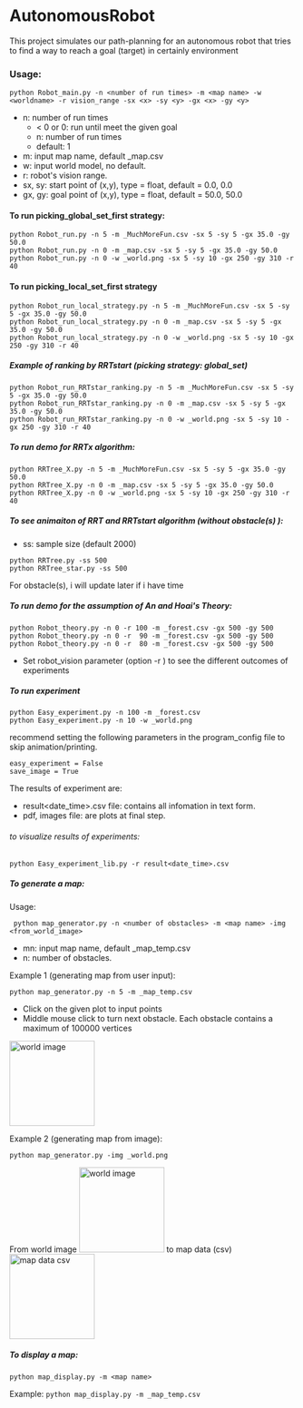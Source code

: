 # AutonomousRobot
This project simulates our path-planning for an autonomous robot that tries to find a way to reach a goal (target)
in certainly environment 
### Usage:
``` python Robot_main.py -n <number of run times> -m <map name> -w <worldname> -r vision_range -sx <x> -sy <y> -gx <x> -gy <y> ```

* n: number of run times
    - < 0 or 0: run until meet the given goal
    - n: number of run times
    - default: 1
* m: input map name, default _map.csv
* w: input world model, no default.
* r: robot's vision range.
* sx, sy: start point of (x,y), type = float, default = 0.0, 0.0
* gx, gy: goal point of (x,y), type = float, default = 50.0, 50.0

#### To run picking_global_set_first strategy:
```
python Robot_run.py -n 5 -m _MuchMoreFun.csv -sx 5 -sy 5 -gx 35.0 -gy 50.0
python Robot_run.py -n 0 -m _map.csv -sx 5 -sy 5 -gx 35.0 -gy 50.0
python Robot_run.py -n 0 -w _world.png -sx 5 -sy 10 -gx 250 -gy 310 -r 40
```
#### To run picking_local_set_first strategy
```
python Robot_run_local_strategy.py -n 5 -m _MuchMoreFun.csv -sx 5 -sy 5 -gx 35.0 -gy 50.0
python Robot_run_local_strategy.py -n 0 -m _map.csv -sx 5 -sy 5 -gx 35.0 -gy 50.0
python Robot_run_local_strategy.py -n 0 -w _world.png -sx 5 -sy 10 -gx 250 -gy 310 -r 40
```
##### Example of ranking by RRTstart (picking strategy: global_set)
```
python Robot_run_RRTstar_ranking.py -n 5 -m _MuchMoreFun.csv -sx 5 -sy 5 -gx 35.0 -gy 50.0
python Robot_run_RRTstar_ranking.py -n 0 -m _map.csv -sx 5 -sy 5 -gx 35.0 -gy 50.0
python Robot_run_RRTstar_ranking.py -n 0 -w _world.png -sx 5 -sy 10 -gx 250 -gy 310 -r 40
```
##### To run demo for RRTx algorithm:
```
python RRTree_X.py -n 5 -m _MuchMoreFun.csv -sx 5 -sy 5 -gx 35.0 -gy 50.0
python RRTree_X.py -n 0 -m _map.csv -sx 5 -sy 5 -gx 35.0 -gy 50.0
python RRTree_X.py -n 0 -w _world.png -sx 5 -sy 10 -gx 250 -gy 310 -r 40
```
##### To see animaiton of RRT and RRTstart algorithm (without obstacle(s) ):
*   ss: sample size (default 2000)
```
python RRTree.py -ss 500
python RRTree_star.py -ss 500
```
For obstacle(s), i will update later if i have time

##### To run demo for the assumption of An and Hoai's Theory:
``` 
python Robot_theory.py -n 0 -r 100 -m _forest.csv -gx 500 -gy 500
python Robot_theory.py -n 0 -r  90 -m _forest.csv -gx 500 -gy 500
python Robot_theory.py -n 0 -r  80 -m _forest.csv -gx 500 -gy 500
```
* Set robot_vision parameter (option -r ) to see the different outcomes of experiments
##### To run experiment
``` 
python Easy_experiment.py -n 100 -m _forest.csv
python Easy_experiment.py -n 10 -w _world.png
```
recommend setting the following parameters in the program_config file to skip animation/printing.
```
easy_experiment = False
save_image = True
```

The results of experiment are:
* result<date_time>.csv file: contains all infomation in text form.
* pdf, images file: are plots at final step.
###### to visualize results of experiments:

```
python Easy_experiment_lib.py -r result<date_time>.csv
```

##### To generate a map:
Usage:

``` python map_generator.py -n <number of obstacles> -m <map name> -img <from_world_image>```

* mn: input map name, default _map_temp.csv
* n: number of obstacles.

Example 1 (generating map from user input):  

``` python map_generator.py -n 5 -m _map_temp.csv  ```
- Click on the given plot to input points
- Middle mouse click to turn next obstacle. Each obstacle contains a maximum of 100000 vertices

<img src="https://github.com/ThanhBinhTran/autonomousRobot/blob/main/Map_generator/map_display_user_input_demo.png" width="150" alt="world image">

Example 2 (generating map from image):

``` python map_generator.py -img _world.png ```

From world image <img src="https://github.com/ThanhBinhTran/autonomousRobot/blob/main/Map_generator/_world.png" width="150" alt="world image"> to map data (csv) <img src="https://github.com/ThanhBinhTran/autonomousRobot/blob/main/Map_generator/map_display_world_demo.png" width="150" alt="map data csv">



##### To display a map: 
``` python map_display.py -m <map name> ```

Example: ``` python map_display.py -m _map_temp.csv ```